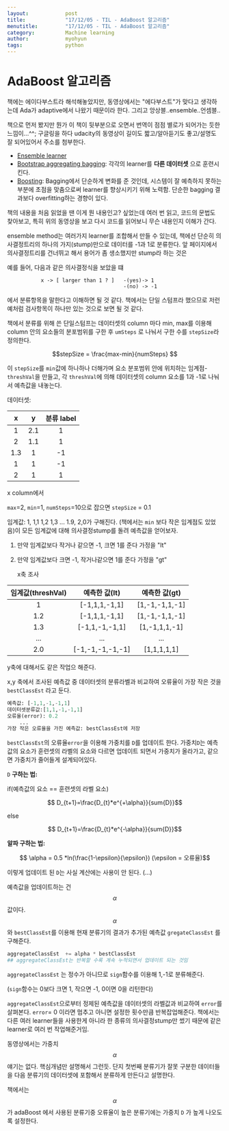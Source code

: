 ```yaml
---
layout:            post
title:             "17/12/05 - TIL - AdaBoost 알고리즘"
menutitle:         "17/12/05 - TIL - AdaBoost 알고리즘"
category:          Machine learning
author:            myohyun
tags:              python
---
```

<script src='https://cdnjs.cloudflare.com/ajax/libs/mathjax/2.7.2/MathJax.js?config=TeX-MML-AM_CHTML'></script>

# AdaBoost 알고리즘

책에는 에이다부스트라 해석해놓았지만, 동영상에서는 "에다부스트"가 맞다고 생각하는데 Ada가 adaptive에서 나왔기 때문이라 한다. 그리고 앙상블..ensemble..언셈블..

책으로 먼저 봤지만 뭔가 이 책이 뒷부분으로 오면서 번역이 점점 별로가 되어가는 듯한 느낌이...^^; 구글링을 하다 udacity의 동영상이 길이도 짧고/알아듣기도 좋고/설명도 잘 되어있어서 주소를 첨부한다.

- [Ensemble learner](https://youtu.be/Un9zObFjBH0)
- [Bootstrap aggregating bagging](https://youtu.be/2Mg8QD0F1dQ): 각각의 learner를 **다른 데이터셋** 으로 훈련시킨다.
- [Boosting](https://youtu.be/GM3CDQfQ4sw): Bagging에서 단순하게 변화를 준 것인데, 시스템이 잘 예측하지 못하는 부분에 초점을 맞춤으로써 learner를 향상시키기 위해 노력함. 단순한 bagging 결과보다 overfitting하는 경향이 있다.

책의 내용을 처음 읽었을 땐 이게 뭔 내용인고? 싶었는데 여러 번 읽고, 코드의 문법도 찾아보고, 특히 위의 동영상을 보고 다시 코드를 읽어보니 무슨 내용인지 이해가 간다.

ensemble method는 여러가지 learner를 조합해서 만들 수 있는데, 책에선 단순히 의사결정트리의 하나의 가지(stump)만으로 데이터를 -1과 1로 분류한다.  앞 페이지에서 의사결정트리를 건너뛰고 해서 용어가 좀 생소했지만 stump라 하는 것은 

예를 들어, 다음과 같은 의사결정식을 보았을 떄

```
           x -> [ larger than 1 ? ]   -(yes)-> 1
                                      -(no) -> -1
```

에서 분류항목을 말한다고 이해하면 될 것 같다.  책에서는 단일 스텀프라 했으므로 저런 예처럼 검사항목이 하나만 있는 것으로 보면 될 것 같다.  

책에서 분류를 위해 쓴 단일스텀프는 데이터셋의 column 마다  min, max를 이용해 column 안의 요소들의 분포범위를 구한 후 `umSteps` 로 나눠서 구한 수를  `stepSize`라 정의한다.

 $$stepSize = \frac{max-min}{numSteps} $$

이 `stepSize`를  `min`값에 하나하나 더해가며 요소 분포범위 안에 위치하는 임계점-`threshVal`을 만들고, 각 `threshVal`에 의해 데이터셋의 column 요소를 1과 -1로 나눠서 예측값을 내놓는다.

데이터셋:

|  x   |  y   | 분류 label |
| :--: | :--: | :------: |
|  1   | 2.1  |    1     |
|  2   | 1.1  |    1     |
| 1.3  |  1   |    -1    |
|  1   |  1   |    -1    |
|  2   |  1   |    1     |

 x column에서

`max`=2, `min`=1, `numSteps`=10으로 잡으면 `stepSize` = 0.1

임계값:  1, 1,1 1,2 1,3 ... 1.9, 2,0가 구해진다. (책에서는 `min` 보다 작은 임계점도 있었음)이 모든 임계값에 대해 의사결정stump를 돌려 예측값을 얻어보자. 

1. 만약 임계값보다 작거나 같으면 -1, 크면 1를 준다 가정을 "lt"

2. 만약 임계값보다 크면 -1, 작거나같으면 1를 준다 가정을 "gt"

    x축 조사

| 임계값(threshVal) |    예측한 값(lt)     |   예측한 값(gt)    |
| :------------: | :--------------: | :------------: |
|       1        |  [-1,1,1,-1,1]   | [1,-1,-1,1,-1] |
|      1.2       |  [-1,1,1,-1,1]   | [1,-1,-1,1,-1] |
|      1.3       |  [-1,1,-1,-1,1]  | [1,-1,1,1,-1]  |
|      ...       |       ...        |      ...       |
|      2.0       | [-1,-1,-1,-1,-1] |  [1,1,1,1,1]   |

   y축에 대해서도 같은 작업으 해준다.

   x,y 축에서 조사된 예측값 중 데이터셋의 분류라벨과 비교하여 오류율이 가장 작은 것을 `bestClassEst` 라고 둔다.

```python
예측값: [-1,1,-1,-1,1]
데이터셋분류값:[1,1,-1,-1,1]
오류율(error): 0.2
    ...
가장 작은 오류율을 가진 예측값: bestClassEst에 저장
```

`bestClassEst`의 오류율`error`을 이용해 가중치를  `D`를 업데이트 한다. 가중치`D`는 예측값의 요소가  훈련셋의 라벨의 요소와 다르면 업데이트 되면서 가중치가 올라가고, 같으면 가중치가 줄어들게 설계되어있다.

`D` **구하는 법:**

if(예측값의 요소 == 훈련셋의 라벨 요소)

$$ D_{t+1}=\frac{D_{t}*e^{+\alpha}}{sum{D}}$$

else

$$ D_{t+1}=\frac{D_{t}*e^{-\alpha}}{sum{D}}$$



**알파 구하는 법:**

$$ \alpha = 0.5 *ln(\frac{1-\epsilon}{\epsilon}) (\epsilon = 오류율)$$



이렇게 업데이트 된 `D`는 사실 계산에는 사용이 안 된다. (...)

예측값을 업데이트하는 건 $$\alpha$$ 값이다. $$\alpha$$와  `bestClassEst`를 이용해 현재 분류기의 결과가 추가된 예측값 `gregateClassEst` 를 구해준다. 

```python
aggregateClassEst  += alpha * bestClassEst 
## aggregateClassEst는 반복할 수록 계속 누적되면서 업데이트 되는 것임
```

`aggregateClassEst`  는 정수가 아니므로 `sign`함수를 이용해 1,-1로 분류해준다. 

(`sign`함수는 0보다 크면 1, 작으면 -1, 0이면 0을 리턴한다) 

`aggregateClassEst`으로부터 정제된 예측값을  데이터셋의 라벨값과 비교하여  `error`를 살펴본다. `error`= 0 이라면 멈추고 아니면 설정한 횟수만큼 반복잡업해준다. 책에서는 다른 여러  learner들을 사용한게 아니라 한 종류의 의사결정stump만 썼기 때문에 같은 learner로 여러 번 작업해준거임.

동영상에서는 가중치 $$\alpha$$얘기는 없다. 핵심개념만 설명해서 그런듯. 단지 첫번째 분류기가 잘못 구분한 데이터들을 다음 분류기의 데이터셋에 포함해서 분류하게 만든다고 설명한다.

 책에서는 $$\alpha$$가 adaBoost 에서 사용된 분류기중 오류율이 높은 분류기에는 가중치 `D` 가 높게 나오도록 설정한다.

